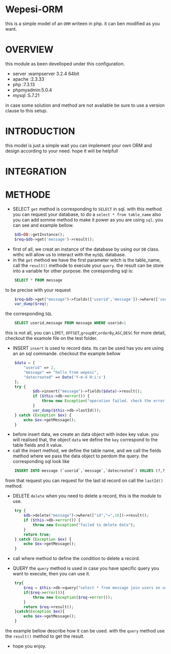# Wepesi-ORM
this is a simple model of an `ORM` writeen in php. it can ben modified as you want.

# OVERVIEW
this module as been develloped under this configuration. 
- server    :wampserver 3.2.4 64bit
- apache    :2.3.33
- php       :7.3.13
- phpmyadmin:5.0.4
- mysql     :5.7.21

in case some solution and method are not available be sure to use a version clause to this setup.
# INTRODUCTION 
this model is just a simple wait you can implement your own ORM and design according to your need.
hope it wiil be helpfull

# INTEGRATION
# METHODE
* SELECT
`get` method is corresponding to `SELECT` in sql. with this method you can request your database,
to do a `select * from table_name` also you can add somme method to make it power as you are using `sql`.
you can see and example bellow.
```php
    $db=DB::getInstance();
    $req=$db->get('message')->result();
```
- first of all, we creat an instance of the database by using our `DB` class. withc will allow us to interact with the `mySQL` database.
- in the `get` method we have the first parameter witch is the table_name, call the `result()` methode to execute your `query`.
the result can be store into a variable for other purpose.
the coresponding sql is:
```sql
    SELECT * FROM message
```
to be precise with your request
```php
    $req=$db->get("message")->fields(['userid','message'])->where(['userid',"=",1])->result();
    var_dump($req);
```
the corresponding `SQL`
```sql
    SELECT userid,message FROM message WHERE userid=1
```
this is not all, you can `LIMIT`, `OFFSET`,`groupBY`,`orderBy`,`ASC`,`DESC`
for more detail, checkout the examole file on the test folder.

* INSERT
`insert` is used to record data. its can be used has you are using an an sql commande.
checkout the example bellow
```php
    $data = [
        "userid" => 2,
        "message" => "hello from wepesi",
        "datecreated" => Date('Y-m-d H:i:s')
    ];
    try {
            $db->insert("message")->fields($data)->result();
            if ($this->db->error()) {
                throw new Exception("operation failed. check the error description");
            }
            var_dump($this->db->lastId());
    } catch (Exception $ex) {
        echo $ex->getMessage();
    }
```
- before insert data, we create an data object with index key value.
you will realised that, the object `data` we define the `key` correspond to the table fields and it value.
- call the insert method, we define the table name, and we call the fields method where we pass the data object to perdom the query.
the corresponding sql look like
```sql
    INSERT INTO message (`userid`,`message`,`datecreated`) VALUES (?,?,?)
```
from that request you can request for the last id record on call the `lastId()` method.

* DELETE
`delete` when you need to delete a record, this is the module to use.
```php
    try {
        $db->delete("message")->where(["id","=",16])->result();
        if ($this->db->error()) {
            throw new Exception("failed to delete data");
        }
        return true;
    } catch (Exception $ex) {
        echo $ex->getMessage();
    }
```
- call where method to define the condition to delete a record.

* QUERY 
the `query` method is used in case you have specific query you want to execute, then you can use it. 
```php
    try{
        $req = $this->db->query("select * from message join users on users.id=message.userid");
        if($req->error()){
            throw new Exception($req->error());
        }
        return $req->result();
    }catch(Exception $ex){
        echo $ex->getMessage();
    }
```
the example bellow describe how it can be used. with the `query` method use the `result()` method to get the result.
* hope you enjoy.